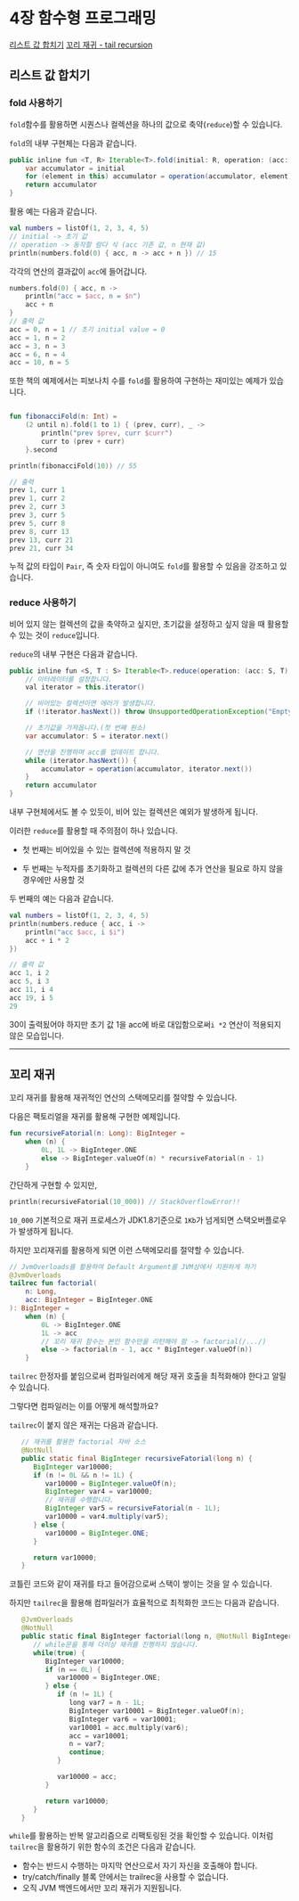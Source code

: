 # 4장 함수형 프로그래밍

[리스트 값 합치기](#리스트-값-합치기)
[꼬리 재귀 - tail recursion](#꼬리-재귀)

## 리스트 값 합치기

### fold 사용하기

`fold`함수를 활용하면 시퀀스나 컬렉션을 하나의 값으로 축약(`reduce`)할 수 있습니다.

`fold`의 내부 구현체는 다음과 같습니다.

```java
public inline fun <T, R> Iterable<T>.fold(initial: R, operation: (acc: R, T) -> R): R {
    var accumulator = initial
    for (element in this) accumulator = operation(accumulator, element)
    return accumulator
}
```

활용 예는 다음과 같습니다.

```kotlin
val numbers = listOf(1, 2, 3, 4, 5)
// initial -> 초기 값
// operation -> 동작할 람다 식 (acc 기존 값, n 현재 값)
println(numbers.fold(0) { acc, n -> acc + n }) // 15
```

각각의 연산의 결과값이 `acc`에 들어갑니다.

```kotlin
numbers.fold(0) { acc, n ->
	println("acc = $acc, n = $n")
	acc + n
}
// 출력 값
acc = 0, n = 1 // 초기 initial value = 0
acc = 1, n = 2
acc = 3, n = 3
acc = 6, n = 4
acc = 10, n = 5
```

또한 책의 예제에서는 피보나치 수를 `fold`를 활용하여 구현하는 재미있는 예제가 있습니다.

```kotlin

fun fibonacciFold(n: Int) =
    (2 until n).fold(1 to 1) { (prev, curr), _ ->
        println("prev $prev, curr $curr")
        curr to (prev + curr)
    }.second

println(fibonacciFold(10)) // 55

// 출력
prev 1, curr 1
prev 1, curr 2
prev 2, curr 3
prev 3, curr 5
prev 5, curr 8
prev 8, curr 13
prev 13, curr 21
prev 21, curr 34
```

누적 값의 타입이 `Pair`, 즉 숫자 타입이 아니여도 `fold`를 활용할 수 있음을 강조하고 있습니다.

### reduce 사용하기

비어 있지 않는 컬렉션의 값을 축약하고 싶지만, 초기값을 설정하고 싶지 않을 때 활용할 수 있는 것이 `reduce`입니다.

`reduce`의 내부 구현은 다음과 같습니다.

```java
public inline fun <S, T : S> Iterable<T>.reduce(operation: (acc: S, T) -> S): S {
	// 이터레이터를 설정합니다.
    val iterator = this.iterator()

    // 비어있는 컬렉션이면 에러가 발생합니다.
    if (!iterator.hasNext()) throw UnsupportedOperationException("Empty collection can't be reduced.")

    // 초기값을 가져옵니다.(첫 번째 원소)
    var accumulator: S = iterator.next()

    // 연산을 진행하며 acc를 업데이트 합니다.
    while (iterator.hasNext()) {
        accumulator = operation(accumulator, iterator.next())
    }
    return accumulator
}
```

내부 구현체에서도 볼 수 있듯이, 비어 있는 컬렉션은 예외가 발생하게 됩니다.

이러한 `reduce`를 활용할 때 주의점이 하나 있습니다.

- 첫 번째는 비어있을 수 있는 컬렉션에 적용하지 말 것

- 두 번째는 누적자를 초기화하고 컬렉션의 다른 값에 추가 연산을 필요로 하지 않을 경우에만 사용할 것

두 번째의 예는 다음과 같습니다.

```kotlin
val numbers = listOf(1, 2, 3, 4, 5)
println(numbers.reduce { acc, i ->
    println("acc $acc, i $i")
    acc + i * 2
})

// 출력 값
acc 1, i 2
acc 5, i 3
acc 11, i 4
acc 19, i 5
29
```

30이 출력됬어야 하지만 초기 값 1을 acc에 바로 대입함으로써`i *2` 연산이 적용되지 않은 모습입니다.

---

## 꼬리 재귀

꼬리 재귀를 활용해 재귀적인 연산의 스택메모리를 절약할 수 있습니다.

다음은 팩토리얼을 재귀를 활용해 구현한 예제입니다.

```kotlin
fun recursiveFatorial(n: Long): BigInteger =
    when (n) {
        0L, 1L -> BigInteger.ONE
        else -> BigInteger.valueOf(n) * recursiveFatorial(n - 1)
    }
```

간단하게 구현할 수 있지만,

```kotlin
println(recursiveFatorial(10_000)) // StackOverflowError!!
```

`10_000` 기본적으로 재귀 프로세스가 JDK1.8기준으로 `1Kb`가 넘게되면 스택오버플로우가 발생하게 됩니다.

하지만 꼬리재귀를 활용하게 되면 이런 스택메모리를 절약할 수 있습니다.

```kotlin
// JvmOverloads를 활용하여 Default Argument를 JVM상에서 지원하게 하기
@JvmOverloads
tailrec fun factorial(
    n: Long,
    acc: BigInteger = BigInteger.ONE
): BigInteger =
    when (n) {
        0L -> BigInteger.ONE
        1L -> acc
        // 꼬리 재귀 함수는 본인 함수만을 리턴해야 함 -> factorial(/.../)
        else -> factorial(n - 1, acc * BigInteger.valueOf(n))
    }
```

`tailrec` 한정자를 붙임으로써 컴파일러에게 해당 재귀 호출을 최적화해야 한다고 알릴 수 있습니다.

그렇다면 컴파일러는 이를 어떻게 해석할까요?

`tailrec`이 붙지 않은 재귀는 다음과 같습니다.

```java
   // 재귀를 활용한 factorial 자바 소스
   @NotNull
   public static final BigInteger recursiveFatorial(long n) {
      BigInteger var10000;
      if (n != 0L && n != 1L) {
         var10000 = BigInteger.valueOf(n);
         BigInteger var4 = var10000;
         // 재귀를 수행합니다.
         BigInteger var5 = recursiveFatorial(n - 1L);
         var10000 = var4.multiply(var5);
      } else {
         var10000 = BigInteger.ONE;
      }

      return var10000;
   }
```

코틀린 코드와 같이 재귀를 타고 들어감으로써 스택이 쌓이는 것을 알 수 있습니다.

하지만 `tailrec`을 활용해 컴파일러가 효율적으로 최적화한 코드는 다음과 같습니다.

```kotlin
   @JvmOverloads
   @NotNull
   public static final BigInteger factorial(long n, @NotNull BigInteger acc) {
   	  // while문을 통해 더이상 재귀를 진행하지 않습니다.
      while(true) {
         BigInteger var10000;
         if (n == 0L) {
            var10000 = BigInteger.ONE;
         } else {
            if (n != 1L) {
               long var7 = n - 1L;
               BigInteger var10001 = BigInteger.valueOf(n);
               BigInteger var6 = var10001;
               var10001 = acc.multiply(var6);
               acc = var10001;
               n = var7;
               continue;
            }

            var10000 = acc;
         }

         return var10000;
      }
   }
```

`while`를 활용하는 반복 알고리즘으로 리팩토링된 것을 확인할 수 있습니다. 이처럼 `tailrec`을 활용하기 위한 함수의 조건은 다음과 같습니다.

- 함수는 반드시 수행하는 마지막 연산으로서 자기 자신을 호출해야 합니다.
- try/catch/finally 블록 안에서는 trailrec을 사용할 수 없습니다.
- 오직 JVM 백엔드에서만 꼬리 재귀가 지원됩니다.
